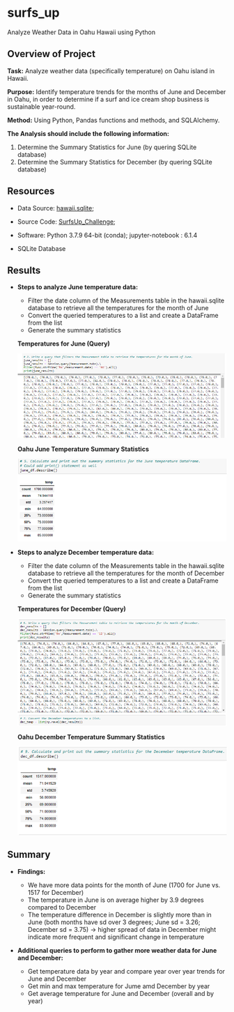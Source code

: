 # surfs_up
Analyze Weather Data in Oahu Hawaii using Python

## Overview of Project
**Task:** Analyze weather data (specifically temperature) on Oahu island in Hawaii. 

**Purpose:** Identify temperature trends for the months of June and December in Oahu, in order to determine if a surf and ice cream shop business is sustainable year-round.

**Method:** Using Python, Pandas functions and methods, and SQLAlchemy. 



**The Analysis should include the following information:** 

1. Determine the Summary Statistics for June (by quering SQLite database)
2. Determine the Summary Statistics for December (by quering SQLite database)



## Resources
- Data Source: [hawaii.sqlite](hawaii.sqlite);
- Source Code: 
    [SurfsUp_Challenge](SurfsUp_Challenge.ipynb); 
  
- Software: Python 3.7.9 64-bit (conda); jupyter-notebook : 6.1.4
- SQLite Database 

## Results
- **Steps to analyze June temperature data:**

   - Filter the date column of the Measurements table in the hawaii.sqlite database to retrieve all the temperatures for the month of June
   - Convert the queried temperatures to a list and create a DataFrame from the list
   - Generate the summary statistics

   
    **Temperatures for June (Query)**

    ![June_Temps_Query](Evidence/June_Temps_Query.png)


    **Oahu June Temperature Summary Statistics**
   
    ![June_Temps_Summary_Statistics](Evidence/June_Temps_Summary_Statistics.png)


- **Steps to analyze December temperature data:**
   - Filter the date column of the Measurements table in the hawaii.sqlite database to retrieve all the temperatures for the month of December
   - Convert the queried temperatures to a list and create a DataFrame from the list
   - Generate the summary statistics

    **Temperatures for December (Query)**

    ![Dec_Temps_Query](Evidence/Dec_Temps_Query.png)


    **Oahu December Temperature Summary Statistics**

    ![Dec_Temps_Summary_Statistics](Evidence/Dec_Temps_Summary_Statistics.png)


## Summary

- **Findings:**
    - We have more data points for the month of June (1700 for June vs. 1517 for December)
    - The temperature in June is on average higher by 3.9 degrees compared to December
    - The temperature difference in December is slightly more than in June (both months have sd over 3 degrees; June sd = 3.26; December sd = 3.75) -> higher spread of data in December might indicate more frequent and significant change in temperature

- **Additional queries to perform to gather more weather data for June and December:**
    - Get temperature data by year and compare year over year trends for June and December
    - Get min and max temperature for Jume amd December by year 
    - Get average temperature for June and December (overall and by year)

    